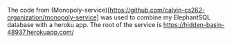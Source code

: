 The code from (Monopoly-service)[https://github.com/calvin-cs262-organization/monopoly-service] was used to combine my ElephantSQL database with a heroku app. The root of the service is https://hidden-basin-48937.herokuapp.com/
